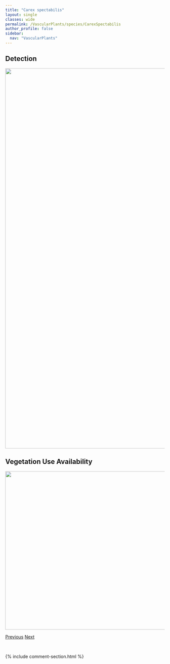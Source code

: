 ```yaml
---
title: "Carex spectabilis"
layout: single
classes: wide
permalink: /VascularPlants/species/CarexSpectabilis
author_profile: false
sidebar:
  nav: "VascularPlants"
---
```


<h2>Detection</h2>

<a href="https://drive.google.com/uc?export=view&id=1ULBVuQ0R9BjEemyhFCnRklbTwvJwWjvV">
<img src="https://drive.google.com/uc?export=view&id=1ULBVuQ0R9BjEemyhFCnRklbTwvJwWjvV" height = "1200" width = "800">
</a>


<h2>Vegetation Use Availability</h2>

<a href="https://drive.google.com/uc?export=view&id=15pwheu2Nu7PwX6INMZhEOKqrvG0KfeV4">
<img src="https://drive.google.com/uc?export=view&id=15pwheu2Nu7PwX6INMZhEOKqrvG0KfeV4" height = "500" width = "1000">
</a>


<a href="/DevelopmentWebsite/VascularPlants/species/CarexSimulata" class="pagination--pager" title="Carex simulata">Previous</a> <a href="/DevelopmentWebsite/VascularPlants/species/CarexSprengelii" class="pagination--pager" title="Carex sprengelii">Next</a>

<p>&nbsp;</p>

{% include comment-section.html %}
